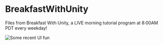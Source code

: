 BreakfastWithUnity
==================

Files from Breakfast With Unity, a LIVE morning tutorial program at 8:00AM PDT every weekday!

![Some recent UI fun](http://i.imgur.com/GYeSFbJ.gif)
